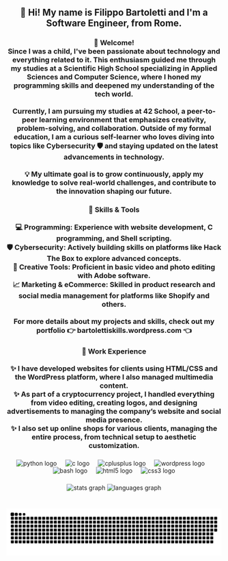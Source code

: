 <h2 align="center">👋 Hi! My name is Filippo Bartoletti and I'm a Software Engineer, from Rome.</h2>

###

<h3 align="center">👋 Welcome!<br>Since I was a child, I've been passionate about technology and everything related to it. This enthusiasm guided me through my studies at a Scientific High School specializing in Applied Sciences and Computer Science, where I honed my programming skills and deepened my understanding of the tech world.<br><br>Currently, I am pursuing my studies at 42 School, a peer-to-peer learning environment that emphasizes creativity, problem-solving, and collaboration. Outside of my formal education, I am a curious self-learner who loves diving into topics like Cybersecurity 🛡️ and staying updated on the latest advancements in technology.<br><br>💡 My ultimate goal is to grow continuously, apply my knowledge to solve real-world challenges, and contribute to the innovation shaping our future.</h3>

###

<h3 align="center">🔧 Skills & Tools<br><br>💻 Programming: Experience with website development, C programming, and Shell scripting.<br>🛡️ Cybersecurity: Actively building skills on platforms like Hack The Box to explore advanced concepts.<br>🎨 Creative Tools: Proficient in basic video and photo editing with Adobe software.<br>📈 Marketing & eCommerce: Skilled in product research and social media management for platforms like Shopify and others.<br><br>For more details about my projects and skills, check out my portfolio 👉 bartolettiskills.wordpress.com 👈</h3>

###

<h3 align="center">📂 Work Experience<br><br>✨ I have developed websites for clients using HTML/CSS and the WordPress platform, where I also managed multimedia content.<br>✨ As part of a cryptocurrency project, I handled everything from video editing, creating logos, and designing advertisements to managing the company’s website and social media presence.<br>✨ I also set up online shops for various clients, managing the entire process, from technical setup to aesthetic customization.</h3>

###

<div align="center">
  <img src="https://cdn.jsdelivr.net/gh/devicons/devicon/icons/python/python-original.svg" height="40" alt="python logo"  />
  <img width="12" />
  <img src="https://cdn.jsdelivr.net/gh/devicons/devicon/icons/c/c-original.svg" height="40" alt="c logo"  />
  <img width="12" />
  <img src="https://cdn.jsdelivr.net/gh/devicons/devicon/icons/cplusplus/cplusplus-original.svg" height="40" alt="cplusplus logo"  />
  <img width="12" />
  <img src="https://cdn.jsdelivr.net/gh/devicons/devicon/icons/wordpress/wordpress-original.svg" height="40" alt="wordpress logo"  />
  <img width="12" />
  <img src="https://cdn.jsdelivr.net/gh/devicons/devicon/icons/bash/bash-original.svg" height="40" alt="bash logo"  />
  <img width="12" />
  <img src="https://cdn.jsdelivr.net/gh/devicons/devicon/icons/html5/html5-original.svg" height="40" alt="html5 logo"  />
  <img width="12" />
  <img src="https://cdn.jsdelivr.net/gh/devicons/devicon/icons/css3/css3-original.svg" height="40" alt="css3 logo"  />
</div>

###

<div align="center">
  <img src="https://github-readme-stats.vercel.app/api?username=fbartoletti&hide_title=false&hide_rank=false&show_icons=true&include_all_commits=true&count_private=true&disable_animations=false&theme=dracula&locale=en&hide_border=false&order=1" height="150" alt="stats graph"  />
  <img src="https://github-readme-stats.vercel.app/api/top-langs?username=fbartoletti&locale=en&hide_title=false&layout=compact&card_width=320&langs_count=5&theme=dracula&hide_border=false&order=2" height="150" alt="languages graph"  />
</div>

###

<br clear="both">

<img src="https://raw.githubusercontent.com/fbartoletti/fbartoletti/output/snake.svg" alt="Snake animation" />

###
